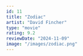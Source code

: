 ```yaml
---
id: 11
title: "Zodiac"
artist: "David Fincher"
type: "movie"
rating: 9.2
reviewDate: "2024-11-09"
image: "/images/zodiac.png"
---
```

